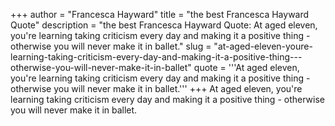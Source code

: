 +++
author = "Francesca Hayward"
title = "the best Francesca Hayward Quote"
description = "the best Francesca Hayward Quote: At aged eleven, you're learning taking criticism every day and making it a positive thing - otherwise you will never make it in ballet."
slug = "at-aged-eleven-youre-learning-taking-criticism-every-day-and-making-it-a-positive-thing---otherwise-you-will-never-make-it-in-ballet"
quote = '''At aged eleven, you're learning taking criticism every day and making it a positive thing - otherwise you will never make it in ballet.'''
+++
At aged eleven, you're learning taking criticism every day and making it a positive thing - otherwise you will never make it in ballet.
